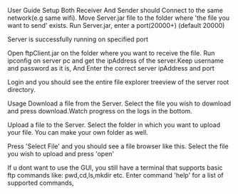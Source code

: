 User Guide
Setup
Both Receiver And Sender should Connect to the same network(e.g same wifi). Move Server.jar file to the folder where 'the file you want to send' exists.
Run Server.jar, enter a port(20000+) (default 20000)
 
Server is successfully running on specified port
 
Open ftpClient.jar on the folder where you want to receive the file. Run ipconfig on server pc and get the ipAddress of the server.Keep username and password as it is, And Enter the correct server ipAddress and port
 
Login and you should see the entire file explorer treeview of the server root directory.
 
Usage
Download a file from the Server.
Select the file you wish to download and press download.Watch progress on the logs in the bottom.
 
Upload a file to the Server.
Select the folder in which you want to upload your file. You can make your own folder as well.
 
Press 'Select File' and you should see a file browser like this. Select the file you wish to upload and press 'open'
 
If u dont want to use the GUI, you still have a terminal that supports basic ftp commands like: pwd,cd,ls,mkdir etc. Enter command 'help' for a list of supported commands,
 

